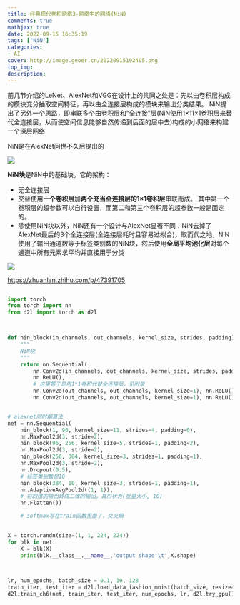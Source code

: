 ```yaml
---
title: 经典现代卷积网络3-网络中的网络(NiN)
comments: true
mathjax: true
date: 2022-09-15 16:35:19
tags: ["NiN"]
categories:
- AI
cover: http://image.geoer.cn/20220915192405.png
top_img:
description:
---
```

<script type="text/javascript" src="/js/src/bai.js"></script>

前几节介绍的LeNet、AlexNet和VGG在设计上的共同之处是：先以由卷积层构成的模块充分抽取空间特征，再以由全连接层构成的模块来输出分类结果。
NiN提出了另外一个思路，即串联多个由卷积层和“全连接”层(NiN使用1×11×1卷积层来替代全连接层，从而使空间信息能够自然传递到后面的层中去)构成的小网络来构建一个深层网络


NiN是在AlexNet问世不久后提出的

![](http://image.geoer.cn/20220915192405.png)


**NiN块**是NiN中的基础块。它的架构：
- 无全连接层
- 交替使用**一个卷积层**加**两个充当全连接层的1×1卷积层**串联而成。
其中第一个卷积层的超参数可以自行设置，而第二和第三个卷积层的超参数一般是固定的。
- 除使用NiN块以外，NiN还有一个设计与AlexNet显著不同：NiN去掉了AlexNet最后的3个全连接层(全连接层耗时且容易过拟合)，取而代之地，NiN使用了输出通道数等于标签类别数的NiN块，然后使用**全局平均池化层**对每个通道中所有元素求平均并直接用于分类

![](http://image.geoer.cn/20220915193724.png)


https://zhuanlan.zhihu.com/p/47391705


```python

import torch
from torch import nn
from d2l import torch as d2l



def nin_block(in_channels, out_channels, kernel_size, strides, padding):
	"""
	NiN块
	"""
    return nn.Sequential(
	    nn.Conv2d(in_channels, out_channels, kernel_size, strides, padding),
	    nn.ReLU(),
	    # 这里等于是用1*1卷积代替全连接层，见附录
	    nn.Conv2d(out_channels, out_channels, kernel_size=1), nn.ReLU(),
	    nn.Conv2d(out_channels, out_channels, kernel_size=1), nn.ReLU())


# alexnet同时期算法
net = nn.Sequential(
    nin_block(1, 96, kernel_size=11, strides=4, padding=0),
    nn.MaxPool2d(3, stride=2),
    nin_block(96, 256, kernel_size=5, strides=1, padding=2),
    nn.MaxPool2d(3, stride=2),
    nin_block(256, 384, kernel_size=3, strides=1, padding=1),
    nn.MaxPool2d(3, stride=2),
    nn.Dropout(0.5),
    # 标签类别数是10
    nin_block(384, 10, kernel_size=3, strides=1, padding=1),
    nn.AdaptiveAvgPool2d((1, 1)),
    # 将四维的输出转成⼆维的输出，其形状为(批量⼤⼩, 10)
    nn.Flatten())

	# softmax写在train函数里面了，交叉熵
    

X = torch.randn(size=(1, 1, 224, 224))
for blk in net:
    X = blk(X)
    print(blk.__class__.__name__,'output shape:\t',X.shape)



lr, num_epochs, batch_size = 0.1, 10, 128
train_iter, test_iter = d2l.load_data_fashion_mnist(batch_size, resize=224)
d2l.train_ch6(net, train_iter, test_iter, num_epochs, lr, d2l.try_gpu())
```
